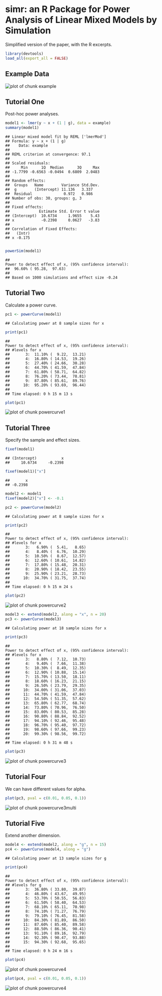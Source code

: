 simr: an R Package for Power Analysis of Linear Mixed Models by Simulation
========================================================

Simplified version of the paper, with the R excerpts.





```r
library(devtools)
load_all(export_all = FALSE)
```






Example Data
------------

![plot of chunk example](figure/example.svg) 


Tutorial One
------------

Post-hoc power analyses.


```r
model1 <- lmer(y ~ x + (1 | g), data = example)
summary(model1)
```

```
## Linear mixed model fit by REML ['lmerMod']
## Formula: y ~ x + (1 | g)
##    Data: example
## 
## REML criterion at convergence: 97.1
## 
## Scaled residuals: 
##     Min      1Q  Median      3Q     Max 
## -1.7799 -0.6563 -0.0494  0.6809  2.0483 
## 
## Random effects:
##  Groups   Name        Variance Std.Dev.
##  g        (Intercept) 11.136   3.337   
##  Residual              0.972   0.986   
## Number of obs: 30, groups: g, 3
## 
## Fixed effects:
##             Estimate Std. Error t value
## (Intercept)  10.6734     1.9655    5.43
## x            -0.2398     0.0627   -3.83
## 
## Correlation of Fixed Effects:
##   (Intr)
## x -0.175
```

```r

powerSim(model1)
```

```
## Power to detect effect of x, (95% confidence interval):
##  96.60% ( 95.28,  97.63)
## 
## Based on 1000 simulations and effect size -0.24
```


Tutorial Two
------------

Calculate a power curve.


```r
pc1 <- powerCurve(model1)
```

```
## Calculating power at 8 sample sizes for x
```

```r
print(pc1)
```

```
## Power to detect effect of x, (95% confidence interval):
## #levels for x 
##       3:  11.10% (  9.22,  13.21)
##       4:  16.80% ( 14.53,  19.26)
##       5:  27.40% ( 24.66,  30.28)
##       6:  44.70% ( 41.59,  47.84)
##       7:  61.80% ( 58.71,  64.82)
##       8:  76.20% ( 73.44,  78.81)
##       9:  87.80% ( 85.61,  89.76)
##      10:  95.20% ( 93.69,  96.44)
## 
## Time elapsed: 0 h 15 m 13 s
```

```r
plot(pc1)
```

![plot of chunk powercurve1](figure/powercurve1.svg) 


Tutorial Three
--------------

Specify the sample and effect sizes.


```r
fixef(model1)
```

```
## (Intercept)           x 
##     10.6734     -0.2398
```

```r
fixef(model1)["x"]
```

```
##       x 
## -0.2398
```



```r
model2 <- model1
fixef(model2)["x"] <- -0.1
```



```r
pc2 <- powerCurve(model2)
```

```
## Calculating power at 8 sample sizes for x
```

```r
print(pc2)
```

```
## Power to detect effect of x, (95% confidence interval):
## #levels for x 
##       3:   6.90% (  5.41,   8.65)
##       4:   8.40% (  6.76,  10.29)
##       5:  10.50% (  8.67,  12.57)
##       6:  12.60% ( 10.61,  14.82)
##       7:  17.80% ( 15.48,  20.31)
##       8:  20.90% ( 18.42,  23.55)
##       9:  25.90% ( 23.21,  28.73)
##      10:  34.70% ( 31.75,  37.74)
## 
## Time elapsed: 0 h 15 m 24 s
```

```r
plot(pc2)
```

![plot of chunk powercurve2](figure/powercurve2.svg) 



```r
model3 <- extend(model2, along = "x", n = 20)
pc3 <- powerCurve(model3)
```

```
## Calculating power at 18 sample sizes for x
```

```r
print(pc3)
```

```
## Power to detect effect of x, (95% confidence interval):
## #levels for x 
##       3:   8.80% (  7.12,  10.73)
##       4:   9.40% (  7.66,  11.38)
##       5:  10.30% (  8.49,  12.35)
##       6:  12.90% ( 10.88,  15.14)
##       7:  15.70% ( 13.50,  18.11)
##       8:  18.60% ( 16.23,  21.15)
##       9:  26.50% ( 23.79,  29.35)
##      10:  34.00% ( 31.06,  37.03)
##      11:  44.70% ( 41.59,  47.84)
##      12:  54.50% ( 51.35,  57.62)
##      13:  65.80% ( 62.77,  68.74)
##      14:  73.80% ( 70.96,  76.50)
##      15:  83.00% ( 80.53,  85.28)
##      16:  90.80% ( 88.84,  92.52)
##      17:  94.10% ( 92.46,  95.48)
##      18:  96.70% ( 95.40,  97.72)
##      19:  98.60% ( 97.66,  99.23)
##      20:  99.30% ( 98.56,  99.72)
## 
## Time elapsed: 0 h 31 m 48 s
```

```r
plot(pc3)
```

![plot of chunk powercurve3](figure/powercurve3.svg) 


Tutorial Four
-------------

We can have different values for alpha.


```r
plot(pc3, pval = c(0.01, 0.05, 0.1))
```

![plot of chunk powercurve3multi](figure/powercurve3multi.svg) 


Tutorial Five
-------------

Extend another dimension.


```r
model4 <- extend(model2, along = "g", n = 15)
pc4 <- powerCurve(model4, along = "g")
```

```
## Calculating power at 13 sample sizes for g
```

```r
print(pc4)
```

```
## Power to detect effect of x, (95% confidence interval):
## #levels for g 
##       3:  36.80% ( 33.80,  39.87)
##       4:  46.80% ( 43.67,  49.95)
##       5:  53.70% ( 50.55,  56.83)
##       6:  61.50% ( 58.40,  64.53)
##       7:  68.10% ( 65.11,  70.98)
##       8:  74.10% ( 71.27,  76.79)
##       9:  79.10% ( 76.45,  81.58)
##      10:  84.30% ( 81.89,  86.50)
##      11:  87.60% ( 85.40,  89.58)
##      12:  88.50% ( 86.36,  90.41)
##      13:  91.10% ( 89.16,  92.79)
##      14:  92.30% ( 90.47,  93.88)
##      15:  94.30% ( 92.68,  95.65)
## 
## Time elapsed: 0 h 24 m 16 s
```

```r
plot(pc4)
```

![plot of chunk powercurve4](figure/powercurve41.svg) 

```r
plot(pc4, pval = c(0.01, 0.05, 0.1))
```

![plot of chunk powercurve4](figure/powercurve42.svg) 


